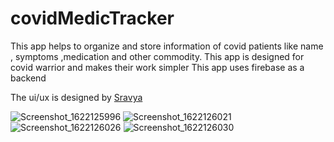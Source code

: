 # covidMedicTracker

This app helps to organize and store information of covid patients like name , symptoms ,medication and other commodity.
This app is designed for covid warrior and makes their work simpler 
This app uses firebase as a backend 


The ui/ux is designed by [Sravya](https://github.com/Sravya1802)

![Screenshot_1622125996](https://user-images.githubusercontent.com/47971198/119845393-d77eb580-bf26-11eb-925c-15b63aaed0a8.png)
![Screenshot_1622126021](https://user-images.githubusercontent.com/47971198/119845450-e4030e00-bf26-11eb-9182-215472220c6c.png)
![Screenshot_1622126026](https://user-images.githubusercontent.com/47971198/119845466-e6fdfe80-bf26-11eb-8e3f-d9c3d3e1d652.png)
![Screenshot_1622126030](https://user-images.githubusercontent.com/47971198/119845478-ecf3df80-bf26-11eb-8881-a1b739e00f97.png)


